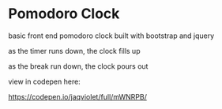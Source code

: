 # Pomodoro Clock

basic front end pomodoro clock built with bootstrap and jquery

as the timer runs down, the clock fills up

as the break run down, the clock pours out

view in codepen here:

https://codepen.io/jaqviolet/full/mWNRPB/
